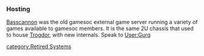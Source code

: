 ### Hosting

[Basscannon](Basscannon "wikilink") was the old gamesoc external game
server running a variety of games available to gamesoc members. It is
the same 2U chassis that used to house [Trogdor](Trogdor "wikilink"),
with new internals. Speak to [User:Gurg](User:Gurg "wikilink")

[category:Retired Systems](category:Retired_Systems "wikilink")